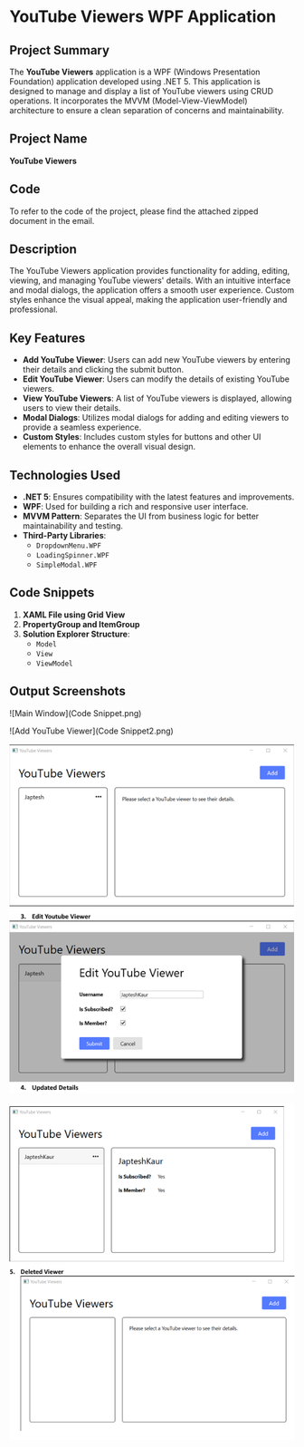 # YouTube Viewers WPF Application

## Project Summary
The **YouTube Viewers** application is a WPF (Windows Presentation Foundation) application developed using .NET 5. This application is designed to manage and display a list of YouTube viewers using CRUD operations. It incorporates the MVVM (Model-View-ViewModel) architecture to ensure a clean separation of concerns and maintainability.

## Project Name
**YouTube Viewers**

## Code
To refer to the code of the project, please find the attached zipped document in the email.

## Description
The YouTube Viewers application provides functionality for adding, editing, viewing, and managing YouTube viewers' details. With an intuitive interface and modal dialogs, the application offers a smooth user experience. Custom styles enhance the visual appeal, making the application user-friendly and professional.

## Key Features
- **Add YouTube Viewer**: Users can add new YouTube viewers by entering their details and clicking the submit button.
- **Edit YouTube Viewer**: Users can modify the details of existing YouTube viewers.
- **View YouTube Viewers**: A list of YouTube viewers is displayed, allowing users to view their details.
- **Modal Dialogs**: Utilizes modal dialogs for adding and editing viewers to provide a seamless experience.
- **Custom Styles**: Includes custom styles for buttons and other UI elements to enhance the overall visual design.

## Technologies Used
- **.NET 5**: Ensures compatibility with the latest features and improvements.
- **WPF**: Used for building a rich and responsive user interface.
- **MVVM Pattern**: Separates the UI from business logic for better maintainability and testing.
- **Third-Party Libraries**:
  - `DropdownMenu.WPF`
  - `LoadingSpinner.WPF`
  - `SimpleModal.WPF`

## Code Snippets
1. **XAML File using Grid View**
2. **PropertyGroup and ItemGroup**
3. **Solution Explorer Structure**:
   - `Model`
   - `View`
   - `ViewModel`

## Output Screenshots

   ![Main Window](Code Snippet.png)

   ![Add YouTube Viewer](Code Snippet2.png)

   ![Edit YouTube Viewer](ss1.png)

   ![Updated Details](ss2.png)


